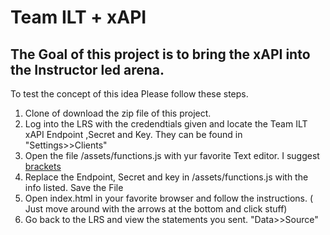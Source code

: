 # Team ILT + xAPI

## The Goal of this project is to bring the xAPI into the Instructor led arena. 

To test the concept of this idea Please follow these steps.

1. Clone of download the zip file of this project.
2. Log into the LRS with the credendtials given and locate the Team ILT xAPI Endpoint ,Secret and Key. They can be found in "Settings>>Clients"
3. Open the file /assets/functions.js with yur favorite Text editor. I suggest [brackets](http://brackets.io/)
4. Replace the Endpoint, Secret and key in /assets/functions.js with the info listed. Save the File
5. Open index.html in your favorite browser and follow the instructions. ( Just move around with the arrows at the bottom and click stuff)
6. Go back to the LRS and view the statements you sent. "Data>>Source"

